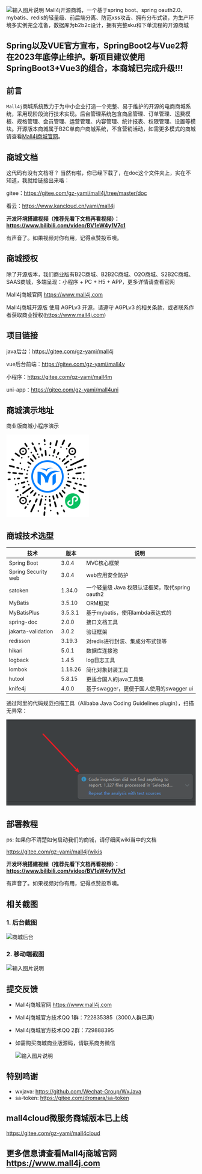 ![输入图片说明](https://images.gitee.com/uploads/images/2019/0711/174845_6db7724e_5094767.png "商城.png")
Mall4j开源商城，一个基于spring boot、spring oauth2.0、mybatis、redis的轻量级、前后端分离、防范xss攻击、拥有分布式锁，为生产环境多实例完全准备，数据库为b2b2c设计，拥有完整sku和下单流程的开源商城

## Spring以及VUE官方宣布，SpringBoot2与Vue2将在2023年底停止维护。新项目建议使用SpringBoot3+Vue3的组合，本商城已完成升级!!!

## 前言

`Mall4j`商城系统致力于为中小企业打造一个完整、易于维护的开源的电商商城系统，采用现阶段流行技术实现。后台管理系统包含商品管理、订单管理、运费模板、规格管理、会员管理、运营管理、内容管理、统计报表、权限管理、设置等模块。开源版本商城属于B2C单商户商城系统，不含营销活动，如需更多模式的商城请查看[Mall4j商城官网](https://www.mall4j.com)。

## 商城文档

这代码有没有文档呀？ 当然有啦，你已经下载了，在doc这个文件夹上，实在不知道，我就给链接出来咯：

gitee：https://gitee.com/gz-yami/mall4j/tree/master/doc

看云：https://www.kancloud.cn/yami/mall4j

**开发环境搭建视频（推荐先看下文档再看视频）：https://www.bilibili.com/video/BV1eW4y1V7c1** 

有声音了。如果视频对你有用，记得点赞投币噢。

## 商城授权

除了开源版本，我们商业版有B2C商城、B2B2C商城、O2O商城、S2B2C商城、SAAS商城，多端呈现：小程序 + PC + H5 + APP，更多详情请查看官网 

Mall4j商城官网 https://www.mall4j.com

Mall4j商城开源版 使用 AGPLv3 开源，请遵守 AGPLv3 的相关条款，或者联系作者获取商业授权(https://www.mall4j.com)

## 项目链接

java后台：https://gitee.com/gz-yami/mall4j

vue后台前端：https://gitee.com/gz-yami/mall4v

小程序：https://gitee.com/gz-yami/mall4m

uni-app：https://gitee.com/gz-yami/mall4uni


## 商城演示地址

 商业版商城小程序演示

![输入图片说明](screenshot/%E5%AE%87%E5%AE%99%E7%89%88%E5%B0%8F%E7%A8%8B%E5%BA%8F.png)

## 商城技术选型

| 技术                  | 版本      | 说明                           |
|---------------------|---------|------------------------------|
| Spring Boot         | 3.0.4   | MVC核心框架                      |
| Spring Security web | 3.0.4   | web应用安全防护                    |
| satoken             | 1.34.0  | 一个轻量级 Java 权限认证框架，取代spring oauth2 |
| MyBatis             | 3.5.10  | ORM框架                        |
| MyBatisPlus         | 3.5.3.1 | 基于mybatis，使用lambda表达式的       |
| spring-doc          | 2.0.0   | 接口文档工具                       |
| jakarta-validation  | 3.0.2   | 验证框架                         |
| redisson            | 3.19.3  | 对redis进行封装、集成分布式锁等           |
| hikari              | 5.0.1   | 数据库连接池                       |
| logback             | 1.4.5   | log日志工具                      |
| lombok              | 1.18.26 | 简化对象封装工具                     |
| hutool              | 5.8.15  | 更适合国人的java工具集                |
| knife4j             | 4.0.0   | 基于swagger，更便于国人使用的swagger ui |


通过阿里的代码规范扫描工具（Alibaba Java Coding Guidelines plugin），扫描无异常：

![规约扫描结果](screenshot/规约.png)

## 部署教程

ps: 如果你不清楚如何启动我们的商城，请仔细阅wiki当中的文档


https://gitee.com/gz-yami/mall4j/wikis

**开发环境搭建视频（推荐先看下文档再看视频）：https://www.bilibili.com/video/BV1eW4y1V7c1** 

有声音了。如果视频对你有用，记得点赞投币噢。



## 相关截图




### 1. 后台截图
![商城后台](https://gitee.com/gz-yami/mall4j/raw/master/screenshot/mall4jV.gif)



### 2. 移动端截图

![输入图片说明](https://images.gitee.com/uploads/images/2021/1110/145209_2ec1ad04_5094767.png "商城.png")



## 提交反馈
- Mall4j商城官网 https://www.mall4j.com


- Mall4j商城官方技术QQ 1群：722835385（3000人群已满）
- Mall4j商城官方技术QQ 2群：729888395
- 如需购买商城商业版源码，请联系商务微信

  ![输入图片说明](https://19838323.s21i.faiusr.com/4/4/ABUIABAEGAAgksmNlAYojomK2gIwrAI4rAI!160x160.png)

## 特别鸣谢

- wxjava: https://github.com/Wechat-Group/WxJava
- sa-token: https://gitee.com/dromara/sa-token



## mall4cloud微服务商城版本已上线
https://gitee.com/gz-yami/mall4cloud

## 更多信息请查看Mall4j商城官网 <https://www.mall4j.com>
